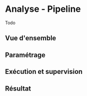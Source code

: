 # Analyse - Pipeline


Todo

## Vue d'ensemble

## Paramétrage

## Exécution et supervision

## Résultat
